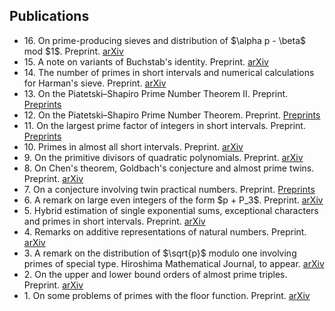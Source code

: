 ## Publications

<ul style="margin:0 0 5px;">
  <li>16. On prime-producing sieves and distribution of $\alpha p - \beta$ mod $1$. Preprint. <a href="https://arxiv.org/abs/2504.13195"><autocolor>arXiv</autocolor></a></li>  
  <li>15. A note on variants of Buchstab's identity. Preprint. <a href="https://arxiv.org/abs/2504.07974"><autocolor>arXiv</autocolor></a></li>
  <li>14. The number of primes in short intervals and numerical calculations for Harman's sieve. Preprint. <a href="https://arxiv.org/abs/2308.04458"><autocolor>arXiv</autocolor></a></li>
  <li>13. On the Piatetski–Shapiro Prime Number Theorem II. Preprint. <a href="https://www.preprints.org/manuscript/202504.1165/v1"><autocolor>Preprints</autocolor></a></li>
  <li>12. On the Piatetski–Shapiro Prime Number Theorem. Preprint. <a href="https://www.preprints.org/manuscript/202504.1190/v1"><autocolor>Preprints</autocolor></a></li>
  <li>11. On the largest prime factor of integers in short intervals. Preprint. <a href="https://www.preprints.org/manuscript/202504.1212/v1"><autocolor>Preprints</autocolor></a></li>
  <li>10. Primes in almost all short intervals. Preprint. <a href="https://arxiv.org/abs/2407.05651"><autocolor>arXiv</autocolor></a></li>
  <li>9. On the primitive divisors of quadratic polynomials. Preprint. <a href="https://arxiv.org/abs/2406.07575"><autocolor>arXiv</autocolor></a></li>
  <li>8. On Chen's theorem, Goldbach's conjecture and almost prime twins. Preprint. <a href="https://arxiv.org/abs/2405.05727"><autocolor>arXiv</autocolor></a></li>
  <li>7. On a conjecture involving twin practical numbers. Preprint. <a href="https://www.preprints.org/manuscript/202504.1211/v1"><autocolor>Preprints</autocolor></a></li>
  <li>6. A remark on large even integers of the form $p + P_3$. Preprint. <a href="https://arxiv.org/abs/2403.09691"><autocolor>arXiv</autocolor></a></li>
  <li>5. Hybrid estimation of single exponential sums, exceptional characters and primes in short intervals. Preprint. <a href="https://arxiv.org/abs/2401.11139"><autocolor>arXiv</autocolor></a></li>
  <li>4. Remarks on additive representations of natural numbers. Preprint. <a href="https://arxiv.org/abs/2309.03218"><autocolor>arXiv</autocolor></a></li>
  <li>3. A remark on the distribution of $\sqrt{p}$ modulo one involving primes of special type. Hiroshima Mathematical Journal, to appear. <a href="https://arxiv.org/abs/2401.01351"><autocolor>arXiv</autocolor></a></li>
  <li>2. On the upper and lower bound orders of almost prime triples. Preprint. <a href="https://arxiv.org/abs/2401.01348"><autocolor>arXiv</autocolor></a></li>
  <li>1. On some problems of primes with the floor function. Preprint. <a href="https://arxiv.org/abs/2308.16301"><autocolor>arXiv</autocolor></a></li>
</ul>
